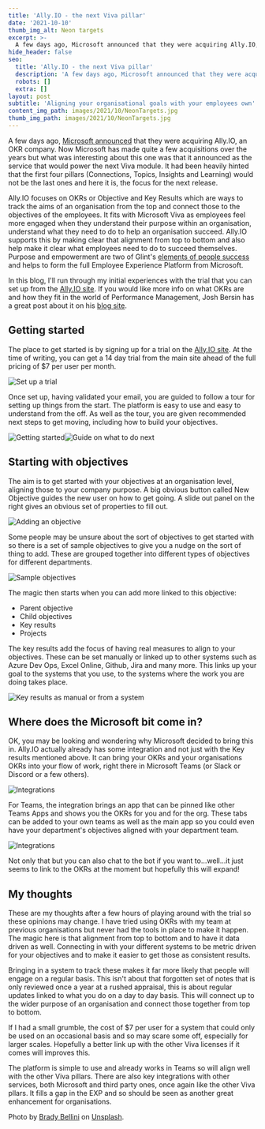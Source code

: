```yaml
---
title: 'Ally.IO - the next Viva pillar'
date: '2021-10-10'
thumb_img_alt: Neon targets
excerpt: >-
  A few days ago, Microsoft announced that they were acquiring Ally.IO, an OKR company. Now Microsoft has made quite a few acquisitions over the years but what was interesting about this one was that it announced as the service that would power the next Viva module. It had been heavily hinted that the first four pillars (Connections, Topics, Insights and Learning) would not be the last ones and here it is, the focus for the next release.
hide_header: false
seo:
  title: 'Ally.IO - the next Viva pillar'
  description: 'A few days ago, Microsoft announced that they were acquiring Ally.IO, an OKR company. Now Microsoft has made quite a few acquisitions over the years but what was interesting about this one was that it announced as the service that would power the next Viva module. It had been heavily hinted that the first four pillars (Connections, Topics, Insights and Learning) would not be the last ones and here it is, the focus for the next release.'
  robots: []
  extra: []
layout: post
subtitle: 'Aligning your organisational goals with your employees own'
content_img_path: images/2021/10/NeonTargets.jpg
thumb_img_path: images/2021/10/NeonTargets.jpg
---
```

A few days ago, [Microsoft announced](https://blogs.microsoft.com/blog/2021/10/07/microsoft-acquires-ally-io-to-improve-employee-experience-by-aligning-peoples-work-with-team-goals-and-company-mission/) that they were acquiring Ally.IO, an OKR company. Now Microsoft has made quite a few acquisitions over the years but what was interesting about this one was that it announced as the service that would power the next Viva module. It had been heavily hinted that the first four pillars (Connections, Topics, Insights and Learning) would not be the last ones and here it is, the focus for the next release.

Ally.IO focuses on OKRs or Objective and Key Results which are ways to track the aims of an organisation from the top and connect those to the objectives of the employees. It fits with Microsoft Viva as employees feel more engaged when they understand their purpose within an organisation, understand what they need to do to help an organisation succeed. Ally.IO supports this by making clear that alignment from top to bottom and also help make it clear what employees need to do to succeed themselves. Purpose and empowerment are two of Glint's [elements of people success](https://www.glintinc.com/blog/the-elements-of-people-success/) and helps to form the full Employee Experience Platform from Microsoft.

In this blog, I'll run through my initial experiences with the trial that you can set up from the [Ally.IO site](https://ally.io/). If you would like more info on what OKRs are and how they fit in the world of Performance Management, Josh Bersin has a great post about it on his [blog site](https://joshbersin.com/2021/10/microsoft-doubles-down-on-viva-employee-goals-with-ally-acquisition/).

## Getting started

The place to get started is by signing up for a trial on the [Ally.IO site](https://ally.io/). At the time of writing, you can get a 14 day trial from the main site ahead of the full pricing of $7 per user per month.

![Set up a trial](/images/2021/10/AllyIO-01.png)

Once set up, having validated your email, you are guided to follow a tour for setting up things from the start. The platform is easy to use and easy to understand from the off. As well as the tour, you are given recommended next steps to get moving, including how to build your objectives.

![Getting started](/images/2021/10/AllyIO-02.png)![Guide on what to do next](/images/2021/10/AllyIO-03.png)

## Starting with objectives

The aim is to get started with your objectives at an organisation level, aligning those to your company purpose. A big obvious button called New Objective guides the new user on how to get going. A slide out panel on the right gives an obvious set of properties to fill out.

![Adding an objective](/images/2021/10/AllyIO-04.png)

Some people may be unsure about the sort of objectives to get started with so there is a set of sample objectives to give you a nudge on the sort of thing to add. These are grouped together into different types of objectives for different departments.

![Sample objectives](/images/2021/10/AllyIO-05.png)

The magic then starts when you can add more linked to this objective:

- Parent objective
- Child objectives
- Key results
- Projects

The key results add the focus of having real measures to align to your objectives. These can be set manually or linked up to other systems such as Azure Dev Ops, Excel Online, Github, Jira and many more. This links up your goal to the systems that you use, to the systems where the work you are doing takes place.

![Key results as manual or from a system](/images/2021/10/AllyIO-07.png)

## Where does the Microsoft bit come in?

OK, you may be looking and wondering why Microsoft decided to bring this in. Ally.IO actually already has some integration and not just with the Key results mentioned above. It can bring your OKRs and your organisations OKRs into your flow of work, right there in Microsoft Teams (or Slack or Discord or a few others).

![Integrations](/images/2021/10/AllyIO-08.png)

For Teams, the integration brings an app that can be pinned like other Teams Apps and shows you the OKRs for you and for the org. These tabs can be added to your own teams as well as the main app so you could even have your department's objectives aligned with your department team.

![Integrations](/images/2021/10/AllyIO-09.png)

Not only that but you can also chat to the bot if you want to...well...it just seems to link to the OKRs at the moment but hopefully this will expand!

## My thoughts

These are my thoughts after a few hours of playing around with the trial so these opinions may change. I have tried using OKRs with my team at previous organisations but never had the tools in place to make it happen. The magic here is that alignment from top to bottom and to have it data driven as well. Connecting in with your different systems to be metric driven for your objectives and to make it easier to get those as consistent results.

Bringing in a system to track these makes it far more likely that people will engage on a regular basis. This isn't about that forgotten set of notes that is only reviewed once a year at a rushed appraisal, this is about regular updates linked to what you do on a day to day basis. This will connect up to the wider purpose of an organisation and connect those together from top to bottom.

If I had a small grumble, the cost of $7 per user for a system that could only be used on an occasional basis and so may scare some off, especially for larger scales. Hopefully a better link up with the other Viva licenses if it comes will improves this.

The platform is simple to use and already works in Teams so will align well with the other Viva pillars. There are also key integrations with other services, both Microsoft and third party ones, once again like the other Viva pllars. It fills a gap in the EXP and so should be seen as another great enhancement for organisations.


Photo by [Brady Bellini](https://unsplash.com/@brady_bellini?utm_source=unsplash&utm_medium=referral&utm_content=creditCopyText) on [Unsplash](https://unsplash.com).
  

